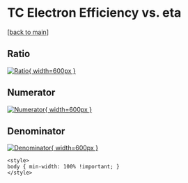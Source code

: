 # TC Electron Efficiency vs. eta

[[back to main](./)]



## Ratio

[![Ratio](../mtv/var/TC_11_eff_stack_eta.png){ width=600px }](../mtv/var/TC_11_eff_stack_eta.pdf)

## Numerator

[![Numerator](../mtv/num/TC_11_eff_stack_eta_num0.png){ width=600px }](../mtv/num/TC_11_eff_stack_eta_num0.pdf)

## Denominator

[![Denominator](../mtv/den/TC_11_eff_stack_eta_den.png){ width=600px }](../mtv/den/TC_11_eff_stack_eta_den.pdf)


``` {=html}
<style>
body { min-width: 100% !important; }
</style>
```
